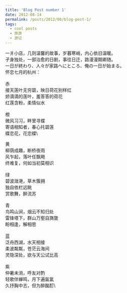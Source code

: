 ```yaml
---
title: 'Blog Post number 1'
date: 2012-08-14
permalink: /posts/2012/08/blog-post-1/
tags:
  - cool posts
  - 旅游
  - 游记
---
```


一爿小店，几则温馨的故事，岁暮寒峭，内心依旧温暖。\
孑身独处，一部治愈的日剧，事往日迁，路漫漫期卿随。\
一日が終わり、人々が家路へにところ、俺の一日が始まる。\
怀恋七月的杭州：\
\
赤\
接天莲叶无穷碧，映日荷花别样红\
娇滴滴的莲叶，羞答答的荷花\
红莲含粉，柔情似水\
\
橙\
微风习习，畔里寻蝶\
寄语相知者，春心托碧莲\
蝶恋花，花恋蝶\

黄\
柳荫成趣，断桥夜雨\
风乍起，落叶任飘飏\
终难复，何如当初莫相识\
\
绿\
碧波潋滟，草木簇拥\
独自依栏远眺\
赏歌舞，醉流苏\
\
青\
鸟鸣山涧，烟云不知归处\
雷锋塔下，群山万壑自旖旎\
盼相逢，解相思\
\
蓝\
泛舟西湖，水天相接\
柔波粼粼，苍茫云海间\
灵隐深处，欲与天公试比高\
\
紫\
仲暑未消，呼友对酌\
轻歌伴蝉鸣，月下遍氤氲\
久抒胸中志，但为醉酩酊\
